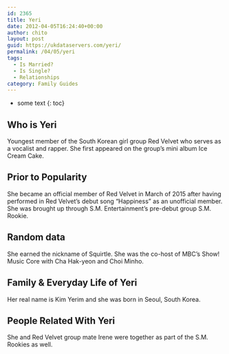 ```yaml
---
id: 2365
title: Yeri
date: 2012-04-05T16:24:40+00:00
author: chito
layout: post
guid: https://ukdataservers.com/yeri/
permalink: /04/05/yeri
tags:
  - Is Married?
  - Is Single?
  - Relationships
category: Family Guides
---
```


* some text
{: toc}
          
          
## Who is  Yeri
                  
                  
                  
Youngest member of the South Korean girl group Red Velvet who serves as a vocalist and rapper. She first appeared on the group&#8217;s mini album Ice Cream Cake. 
                  
                
                
                
## Prior to Popularity 
                  
                  
                  
She became an official member of Red Velvet in March of 2015 after having performed in Red Velvet&#8217;s debut song &#8220;Happiness&#8221; as an unofficial member. She was brought up through S.M. Entertainment&#8217;s pre-debut group S.M. Rookie.
                  
                
                
                
## Random data 
                  
                  
                  
She earned the nickname of Squirtle. She was the co-host of MBC&#8217;s Show! Music Core with Cha Hak-yeon and Choi Minho.
                  
                
                
                
## Family & Everyday Life of Yeri
                  
                  
                  
Her real name is Kim Yerim and she was born in Seoul, South Korea.
                  
                
                
                
## People Related With  Yeri
                  
                  
                  
She and Red Velvet group mate Irene were together as part of the S.M. Rookies as well.
                  
                
              
            
          
          
          
    
    
  
